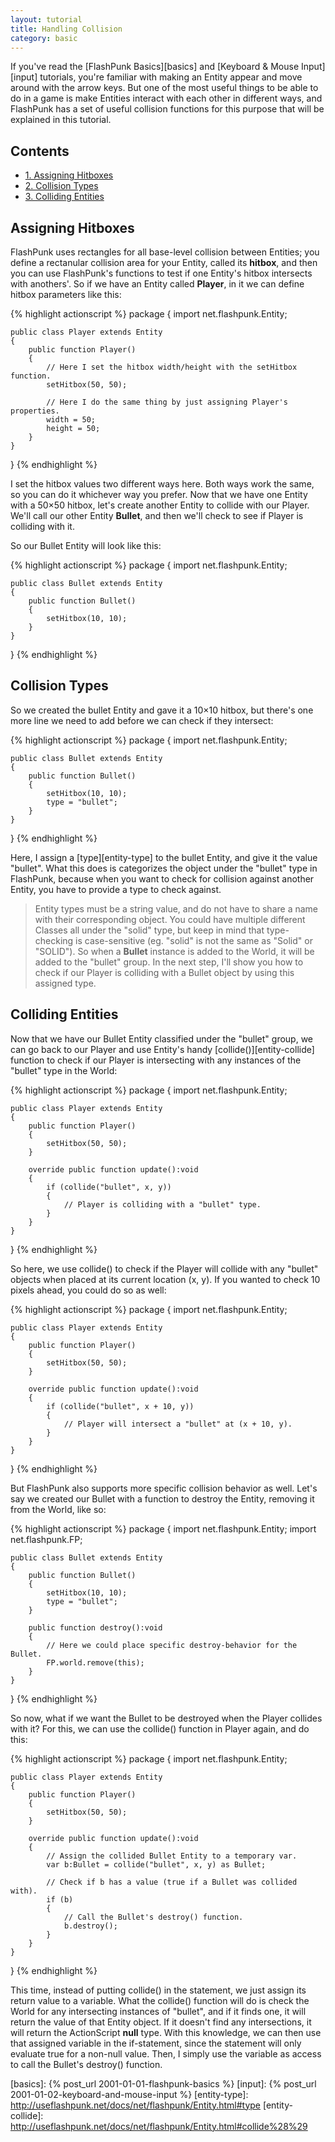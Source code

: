 ```yaml
---
layout: tutorial
title: Handling Collision
category: basic
---
```


If you've read the [FlashPunk Basics][basics] and [Keyboard & Mouse Input][input] tutorials, you're familiar with making an Entity appear and move around with the arrow keys. But one of the most useful things to be able to do in a game is make Entities interact with each other in different ways, and FlashPunk has a set of useful collision functions for this purpose that will be explained in this tutorial.

## Contents

<ul class="nav nav-pills nav-stacked">
	<li><a href="#assigning-hitboxes">1. Assigning Hitboxes</a></li>
	<li><a href="#collision-types">2. Collision Types</a></li>
	<li><a href="#colliding-entities">3. Colliding Entities</a></li>
</ul>

<h2 id="assigning-hitboxes">Assigning Hitboxes</h2>

FlashPunk uses rectangles for all base-level collision between Entities; you define a rectanular collision area for your Entity, called its **hitbox**, and then you can use FlashPunk's functions to test if one Entity's hitbox intersects with anothers'. So if we have an Entity called **Player**, in it we can define hitbox parameters like this:

{% highlight actionscript %}
package
{
	import net.flashpunk.Entity;

	public class Player extends Entity
	{
		public function Player()
		{
			// Here I set the hitbox width/height with the setHitbox function.
			setHitbox(50, 50);

			// Here I do the same thing by just assigning Player's properties.
			width = 50;
			height = 50;
		}
	}
}
{% endhighlight %}

I set the hitbox values two different ways here. Both ways work the same, so you can do it whichever way you prefer. Now that we have one Entity with a 50×50 hitbox, let's create another Entity to collide with our Player. We'll call our other Entity **Bullet**, and then we'll check to see if Player is colliding with it.

So our Bullet Entity will look like this:

{% highlight actionscript %}
package
{
	import net.flashpunk.Entity;

	public class Bullet extends Entity
	{
		public function Bullet()
		{
			setHitbox(10, 10);
		}
	}
}
{% endhighlight %}

<h2 id="collision-types">Collision Types</h2>

So we created the bullet Entity and gave it a 10×10 hitbox, but there's one more line we need to add before we can check if they intersect:

{% highlight actionscript %}
package
{
	import net.flashpunk.Entity;

	public class Bullet extends Entity
	{
		public function Bullet()
		{
			setHitbox(10, 10);
			type = "bullet";
		}
	}
}
{% endhighlight %}

Here, I assign a [type][entity-type] to the bullet Entity, and give it the value "bullet". What this does is categorizes the object under the "bullet" type in FlashPunk, because when you want to check for collision against another Entity, you have to provide a type to check against.

> Entity types must be a string value, and do not have to share a name
> with their corresponding object. You could have multiple different
> Classes all under the "solid" type, but keep in mind that
> type-checking is case-sensitive (eg. "solid" is not the same as
> "Solid" or "SOLID"). So when a **Bullet** instance is added to the World,
> it will be added to the "bullet" group. In the next step, I'll show
> you how to check if our Player is colliding with a Bullet object by
> using this assigned type.

<h2 id="colliding-entities">Colliding Entities</h2>

Now that we have our Bullet Entity classified under the "bullet" group, we can go back to our Player and use Entity's handy [collide()][entity-collide] function to check if our Player is intersecting with any instances of the "bullet" type in the World:

{% highlight actionscript %}
package
{
	import net.flashpunk.Entity;

	public class Player extends Entity
	{
		public function Player()
		{
			setHitbox(50, 50);
		}

		override public function update():void
		{
			if (collide("bullet", x, y))
			{
				// Player is colliding with a "bullet" type.
			}
		}
	}
}
{% endhighlight %}

So here, we use collide() to check if the Player will collide with any "bullet" objects when placed at its current location (x, y). If you wanted to check 10 pixels ahead, you could do so as well:

{% highlight actionscript %}
package
{
	import net.flashpunk.Entity;

	public class Player extends Entity
	{
		public function Player()
		{
			setHitbox(50, 50);
		}

		override public function update():void
		{
			if (collide("bullet", x + 10, y))
			{
				// Player will intersect a "bullet" at (x + 10, y).
			}
		}
	}
}
{% endhighlight %}

But FlashPunk also supports more specific collision behavior as well. Let's say we created our Bullet with a function to destroy the Entity, removing it from the World, like so:

{% highlight actionscript %}
package
{
	import net.flashpunk.Entity;
	import net.flashpunk.FP;

	public class Bullet extends Entity
	{
		public function Bullet()
		{
			setHitbox(10, 10);
			type = "bullet";
		}

		public function destroy():void
		{
			// Here we could place specific destroy-behavior for the Bullet.
			FP.world.remove(this);
		}
	}
}
{% endhighlight %}

So now, what if we want the Bullet to be destroyed when the Player collides with it? For this, we can use the collide() function in Player again, and do this:

{% highlight actionscript %}
package
{
	import net.flashpunk.Entity;

	public class Player extends Entity
	{
		public function Player()
		{
			setHitbox(50, 50);
		}

		override public function update():void
		{
			// Assign the collided Bullet Entity to a temporary var.
			var b:Bullet = collide("bullet", x, y) as Bullet;

			// Check if b has a value (true if a Bullet was collided with).
			if (b)
			{
				// Call the Bullet's destroy() function.
				b.destroy();
			}
		}
	}
}
{% endhighlight %}

This time, instead of putting collide() in the statement, we just assign its return value to a variable. What the collide() function will do is check the World for any intersecting instances of "bullet", and if it finds one, it will return the value of that Entity object. If it doesn't find any intersections, it will return the ActionScript **null** type. With this knowledge, we can then use that assigned variable in the if-statement, since the statement will only evaluate true for a non-null value. Then, I simply use the variable as access to call the Bullet's destroy() function.


[basics]: {% post_url 2001-01-01-flashpunk-basics %}
[input]: {% post_url 2001-01-02-keyboard-and-mouse-input %}
[entity-type]: http://useflashpunk.net/docs/net/flashpunk/Entity.html#type
[entity-collide]: http://useflashpunk.net/docs/net/flashpunk/Entity.html#collide%28%29
